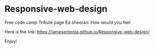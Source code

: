 # Responsive-web-design
Free code camp Tribute page
Ed sheeran: How would you feel

Here is the link:
https://jamesentenia.github.io/Responsive-web-design/

Enjoy!
